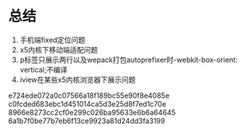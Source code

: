 # 总结

1. 手机端fixed定位问题
2. x5内核下移动端适配问题
3. p标签只展示两行以及wepack打包autoprefixer时-webkit-box-orient: vertical;不编译
4. iview在某些x5内核浏览器下展示问题

e724ede072a0c07566a18f189bc55e90f8e4085e
c0fcded683ebc1d451014ca5d3e25d8f7ed1c70e
8966e8273cc2cf0e299c026ba95633e6b6a64645
6a1b7f0be77b7eb6f13ce9923a81d24dd3fa3199
